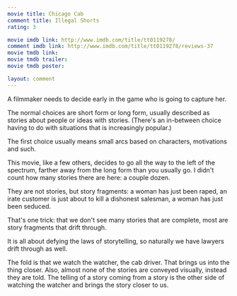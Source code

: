 ```yaml
---
movie title: Chicago Cab
comment title: Illegal Shorts
rating: 3

movie imdb link: http://www.imdb.com/title/tt0119278/
comment imdb link: http://www.imdb.com/title/tt0119278/reviews-37
movie tmdb link: 
movie tmdb trailer: 
movie tmdb poster: 

layout: comment
---
```


A filmmaker needs to decide early in the game who is going to capture her. 

The normal choices are short form or long form, usually described as stories about people or ideas with stories. (There's an in-between choice having to do with situations that is increasingly popular.)

The first choice usually means small arcs based on characters, motivations and such.

This movie, like a few others, decides to go all the way to the left of the spectrum, farther away from the long form than you usually go. I didn't count how many stories there are here: a couple dozen.

They are not stories, but story fragments: a woman has just been raped, an irate customer is just about to kill a dishonest salesman, a woman has just been seduced. 

That's one trick: that we don't see many stories that are complete, most are story fragments that drift through.

It is all about defying the laws of storytelling, so naturally we have lawyers drift through as well.

The fold is that we watch the watcher, the cab driver. That brings us into the thing closer. Also, almost none of the stories are conveyed visually, instead they are told. The telling of a story coming from a story is the other side of watching the watcher and brings the story closer to us.